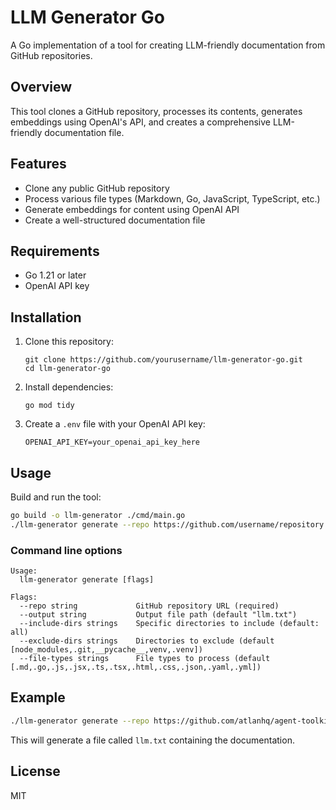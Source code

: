 # LLM Generator Go

A Go implementation of a tool for creating LLM-friendly documentation from GitHub repositories.

## Overview

This tool clones a GitHub repository, processes its contents, generates embeddings using OpenAI's API, and creates a comprehensive LLM-friendly documentation file.

## Features

- Clone any public GitHub repository
- Process various file types (Markdown, Go, JavaScript, TypeScript, etc.)
- Generate embeddings for content using OpenAI API
- Create a well-structured documentation file

## Requirements

- Go 1.21 or later
- OpenAI API key

## Installation

1. Clone this repository:

   ```
   git clone https://github.com/yourusername/llm-generator-go.git
   cd llm-generator-go
   ```

2. Install dependencies:

   ```
   go mod tidy
   ```

3. Create a `.env` file with your OpenAI API key:
   ```
   OPENAI_API_KEY=your_openai_api_key_here
   ```

## Usage

Build and run the tool:

```bash
go build -o llm-generator ./cmd/main.go
./llm-generator generate --repo https://github.com/username/repository
```

### Command line options

```
Usage:
  llm-generator generate [flags]

Flags:
  --repo string             GitHub repository URL (required)
  --output string           Output file path (default "llm.txt")
  --include-dirs strings    Specific directories to include (default: all)
  --exclude-dirs strings    Directories to exclude (default [node_modules,.git,__pycache__,venv,.venv])
  --file-types strings      File types to process (default [.md,.go,.js,.jsx,.ts,.tsx,.html,.css,.json,.yaml,.yml])
```

## Example

```bash
./llm-generator generate --repo https://github.com/atlanhq/agent-toolkit
```

This will generate a file called `llm.txt` containing the documentation.

## License

MIT

